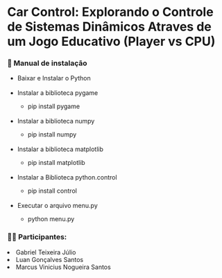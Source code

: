# Car Control: Explorando o Controle de Sistemas Dinâmicos Atraves de um Jogo Educativo (Player vs CPU)

<h3>📢 Manual de instalação</h3>
<ul>
<li>Baixar e Instalar o Python</li>
    <br>
<li>Instalar a biblioteca pygame</li>
    <ul>
      <li>
        pip install pygame
      </li>
    </ul>
  <br>
  <li>Instalar a biblioteca numpy</li>
    <ul>
      <li>
        pip install numpy
      </li>
    </ul>
<br>
<li>Instalar a biblioteca matplotlib</li>
    <ul>
      <li>
        pip install matplotlib
      </li>
    </ul>
<br>
  <li>Instalar a Biblioteca python.control</li>
    <ul>
      <li>
        pip install control
      </li>
    </ul>
<br>
  <li>Executar o arquivo menu.py</li>
    <ul>
      <li>
        python menu.py
      </li>
    </ul>

</ul>

<h3>🙋‍♂️ Participantes: </h3>

<li>Gabriel Teixeira Júlio</li>
<li>Luan Gonçalves Santos</li>
<li>Marcus Vinicius Nogueira Santos</li>
